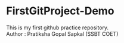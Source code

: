 # FirstGitProject-Demo
This is my first github practice repository.
<br>
Author : Pratiksha Gopal Sapkal (SSBT COET)
